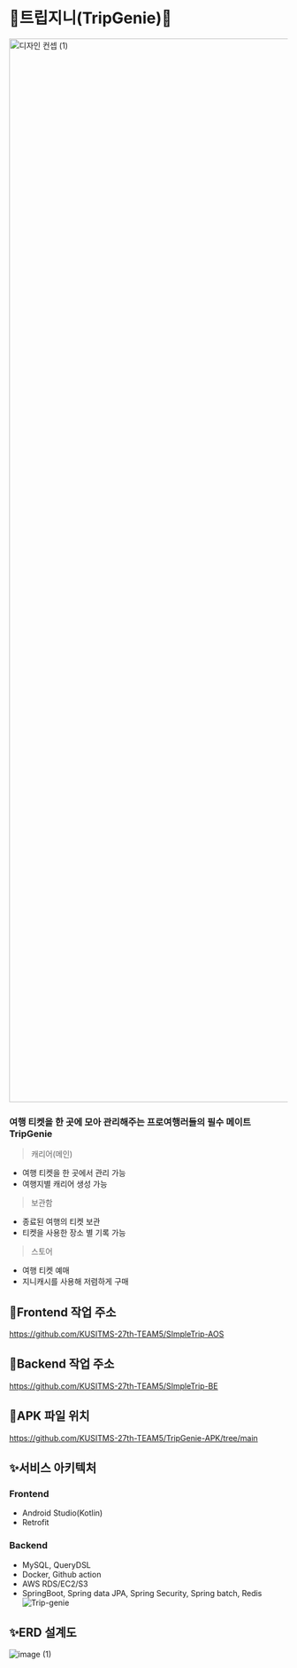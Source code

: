 # 🧞트립지니(TripGenie)🧞

<img width="1920" alt="디자인 컨셉 (1)" src="https://github.com/KUSITMS-27th-TEAM5/TripGenie-AOS/assets/108562467/4273f848-8262-4e20-8b9e-fd98fedca1e0">

### 여행 티켓을 한 곳에 모아 관리해주는 프로여행러들의 필수 메이트 TripGenie
> 캐리어(메인)  
- 여행 티켓을 한 곳에서 관리 가능  
- 여행지별 캐리어 생성 가능  
> 보관함    
- 종료된 여행의 티켓 보관  
- 티켓을 사용한 장소 별 기록 가능  
> 스토어  
- 여행 티켓 예매  
- 지니캐시를 사용해 저렴하게 구매  
  
## 📌Frontend 작업 주소  
https://github.com/KUSITMS-27th-TEAM5/SImpleTrip-AOS
  
## 📌Backend 작업 주소
https://github.com/KUSITMS-27th-TEAM5/SImpleTrip-BE
  
## 🎁APK 파일 위치
https://github.com/KUSITMS-27th-TEAM5/TripGenie-APK/tree/main
  
## ✨서비스 아키텍처
### Frontend
- Android Studio(Kotlin)
- Retrofit
### Backend
- MySQL, QueryDSL
- Docker, Github action
- AWS RDS/EC2/S3
- SpringBoot, Spring data JPA, Spring Security, Spring batch, Redis
![Trip-genie](https://github.com/KUSITMS-27th-TEAM5/TripGenie-AOS/assets/108562467/5a1d7305-dde9-4fb2-868e-18d8f2ce85e7)
  
## ✨ERD 설계도
![image (1)](https://github.com/KUSITMS-27th-TEAM5/TripGenie-AOS/assets/108562467/86daf267-0263-4596-af0c-d78ceb2f2f2e) 
